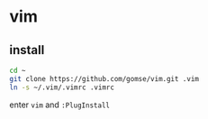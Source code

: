 # vim

## install

```bash
cd ~
git clone https://github.com/gomse/vim.git .vim
ln -s ~/.vim/.vimrc .vimrc
```

enter `vim` and `:PlugInstall`
